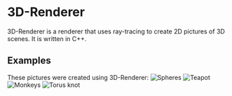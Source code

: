 # 3D-Renderer

3D-Renderer is a renderer that uses ray-tracing to create 2D pictures of 3D scenes. It is written in C++.

## Examples
These pictures were created using 3D-Renderer:
![Spheres](https://www.adrienvannson.fr/AdrienVannson/resources/3D-Renderer-spheres.png)
![Teapot](https://www.adrienvannson.fr/AdrienVannson/resources/3D-Renderer-teapot.png)
![Monkeys](https://www.adrienvannson.fr/AdrienVannson/resources/3D-Renderer-monkeys.png)
![Torus knot](https://www.adrienvannson.fr/AdrienVannson/resources/3D-Renderer-torus-knot.png)
